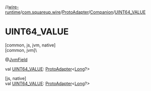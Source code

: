 //[wire-runtime](../../../../index.md)/[com.squareup.wire](../../index.md)/[ProtoAdapter](../index.md)/[Companion](index.md)/[UINT64_VALUE](-u-i-n-t64_-v-a-l-u-e.md)

# UINT64_VALUE

[common, js, jvm, native]\
[common, jvm]\

@[JvmField](https://kotlinlang.org/api/latest/jvm/stdlib/kotlin.jvm/-jvm-field/index.html)

val [UINT64_VALUE](-u-i-n-t64_-v-a-l-u-e.md): [ProtoAdapter](../index.md)&lt;[Long](https://kotlinlang.org/api/latest/jvm/stdlib/kotlin/-long/index.html)?&gt;

[js, native]\
val [UINT64_VALUE](-u-i-n-t64_-v-a-l-u-e.md): [ProtoAdapter](../index.md)&lt;[Long](https://kotlinlang.org/api/latest/jvm/stdlib/kotlin/-long/index.html)?&gt;
